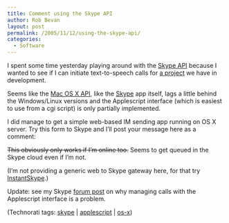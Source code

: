 ```yaml
---
title: Comment using the Skype API
author: Rob Bevan
layout: post
permalink: /2005/11/12/using-the-skype-api/
categories:
  - Software
---
```

I spent some time yesterday playing around with the [Skype API][1] because I wanted to see if I can initiate text-to-speech calls for [a project][2] we have in development.

Seems like the [Mac OS X API][3], like the [Skype][4] app itself, lags a little behind the Windows/Linux versions and the Applescript interface (which is easiest to use from a cgi script) is only partially implemented.

I did manage to get a simple web-based IM sending app running on OS X server. Try this form to Skype and I&#8217;ll post your message here as a comment:

<strike>This obviously only works if I&#8217;m online too.</strike> Seems to get queued in the Skype cloud even if I&#8217;m not.

(I&#8217;m not providing a generic web to Skype gateway here, for that try [InstantSkype][5].)

<div class="update">
  <p>
    Update: see my Skype <a href="http://forum.skype.com/viewtopic.php?t=29120&#038;start=0&#038;postdays=0&#038;postorder=asc&#038;highlight=">forum post</a> on why managing calls with the Applescript interface is a problem.
  </p>
</div>

<p class="technorati-tags">
  (Technorati tags: <a href="http://technorati.com/tag/skype" rel="tag">skype</a> | <a href="http://technorati.com/tag/applescript" rel="tag">applescript</a> | <a href="http://technorati.com/tag/os-x" rel="tag">os-x</a>)
</p>

 [1]: http://share.skype.com/share/developer_blog/
 [2]: http://www.xpt.com/uk/work/the-nuuk/
 [3]: http://share.skype.com/developer_zone/documentation/skype_api_for_osx/
 [4]: http://share.skype.com/in/102/171559 "SkypeIn"
 [5]: http://skyperunners.com/instant/
